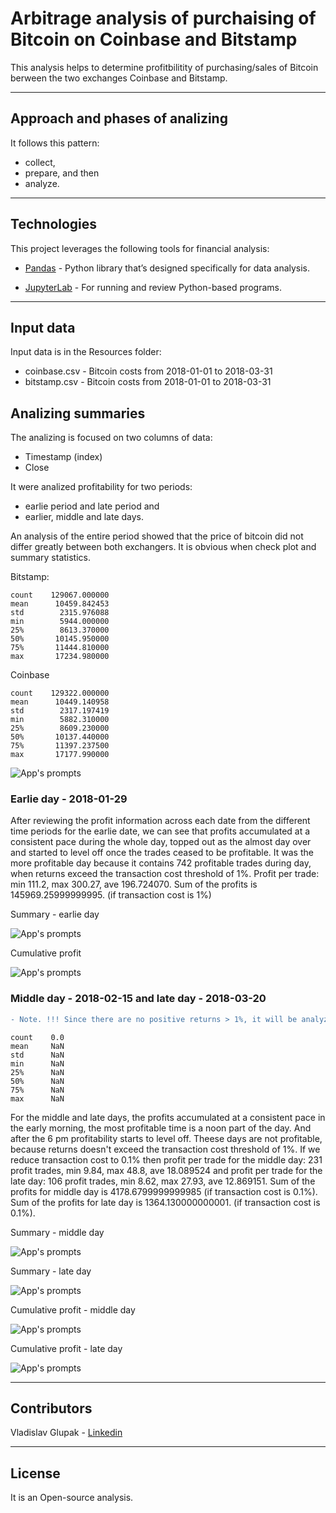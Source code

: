 # Arbitrage analysis of purchaising of Bitcoin on Coinbase and Bitstamp

This analysis helps to determine profitbilitity of purchasing/sales of Bitcoin berween the two exchanges Coinbase and Bitstamp.

---

## Approach and phases of analizing

It follows this pattern: 
* collect, 
* prepare, 
and then 
* analyze.

---

## Technologies

This project leverages the following tools for financial analysis:

* [Pandas](https://pandas.pydata.org) - Python library that’s designed specifically for data analysis.

* [JupyterLab](https://jupyter.org) - For running and review Python-based programs.

---

## Input data

Input data is in the Resources folder:

* coinbase.csv - Bitcoin costs from 2018-01-01 to 2018-03-31
* bitstamp.csv - Bitcoin costs from 2018-01-01 to 2018-03-31

## Analizing summaries

The analizing is focused on two columns of data:
* Timestamp (index)
* Close

It were analized profitability for two periods: 
* earlie period and late period and 
* earlier, middle and late days.

An analysis of the entire period showed that the price of bitcoin did not differ greatly between both exchangers.
It is obvious when check plot and summary statistics.

Bitstamp:

```
count    129067.000000
mean      10459.842453
std        2315.976088
min        5944.000000
25%        8613.370000
50%       10145.950000
75%       11444.810000
max       17234.980000
```
Coinbase

```
count    129322.000000
mean      10449.140958
std        2317.197419
min        5882.310000
25%        8609.230000
50%       10137.440000
75%       11397.237500
max       17177.990000
```

![App's prompts](images/bitcoinVSbitstamp.JPG)

### Earlie day - 2018-01-29

After reviewing the profit information across each date from the different time periods for the earlie date, we can see that profits accumulated at a consistent pace during the whole day, topped out as the almost day over and started to level off once the trades ceased to be profitable. It was the more profitable day because it contains 742 profitable trades during day, when returns exceed the transaction cost threshold of 1%. 
Profit per trade: min 111.2, max 300.27, ave 196.724070.
Sum of the profits is 145969.25999999995. (if transaction cost is 1%)

Summary - earlie day

![App's prompts](images/summary_earlie.JPG)

Cumulative profit

![App's prompts](images/cumu_earlie.JPG)

### Middle day - 2018-02-15 and late day - 2018-03-20
```diff
- Note. !!! Since there are no positive returns > 1%, it will be analyzied positive returns > 0.1%.
```

```
count    0.0
mean     NaN
std      NaN
min      NaN
25%      NaN
50%      NaN
75%      NaN
max      NaN
```

For the middle and late days, the profits accumulated at a consistent pace in the early morning, the most profitable time is a noon part of the day. And after the 6 pm profitability starts to level off. Theese days are not profitable, because returns doesn't exceed the transaction cost threshold of 1%. If we reduce transaction cost to 0.1% then profit per trade for the middle day: 231 profit trades, min 9.84, max 48.8, ave 18.089524 and profit per trade for the late day: 106 profit trades, min 8.62, max 27.93, ave 12.869151.
Sum of the profits for middle day is 4178.6799999999985 (if transaction cost is 0.1%).
Sum of the profits for late day is 1364.130000000001. (if transaction cost is 0.1%).

Summary - middle day

![App's prompts](images/sum_mid.JPG)

Summary - late day

![App's prompts](images/sum_late.JPG)

Cumulative profit - middle day

![App's prompts](images/cumu_mid.JPG)

Cumulative profit - late day

![App's prompts](images/cumu_late.JPG)


---

## Contributors

Vladislav Glupak - [Linkedin](https://www.linkedin.com/in/vladislav-glupak/)

---

## License

It is an Open-source analysis.
